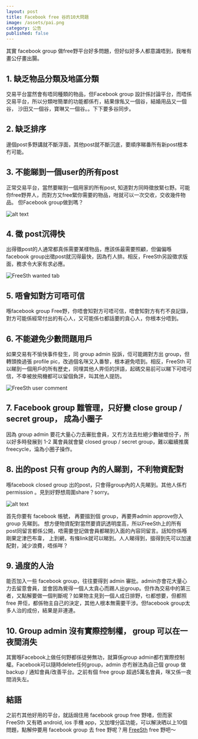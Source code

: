 ```yaml
---
layout: post
title: Facebook free 谷的10大問題
image: /assets/pai.png
category: 公告
published: false
---
```


其實 facebook group 做free野平台好多問題，但好似好多人都意識唔到，我唯有畫公仔畫出腸。

## 1. 缺乏物品分類及地區分類
交易平台當然會有唔同種類的物品，但Facebook group 設計係討論平台，而唔係交易平台，所以分類咁簡單的功能都係冇，結果傢俬又一個谷，結婚用品又一個谷， 沙田又一個谷，寶琳又一個谷。。下下要多谷同步。

## 2. 缺乏排序
邊個post多野講就不斷浮面，其他post就不斷沉底，要順序睇番所有新post根本冇可能。

## 3. 不能睇到一個user的所有post
正常交易平台，當然要睇到一個用家的所有post, 知道對方同時徵放緊乜野。可能你free野畀人，而對方又free緊你需要的物品，咁就可以一次交收，交收幾件物品。 但Facebook group做到嗎？

![alt text](/assets/user-all-post.png "All post of an user")

## 4. 徵 post沉得快
出得徵post的人通常都真係需要某樣物品，應該係最需要照顧，但偏偏喺facebook group出徵post就沉得最快，因為冇人排。相反，FreeSth另設徵求版面，務求令大家有求必應。

<img src="/assets/wanted.png" alt="FreeSth wanted tab" style="max-width: 350px;"/>

## 5. 唔會知對方可唔可信
喺facebook group Free野，你唔會知對方可唔可信，唔會知對方有冇不良記錄，對方可能係經常付出的有心人，又可能係乜都話要的貪心人，你根本分唔到。

## 6. 不能避免少數問題用戶
如果交易有不愉快事件發生，同 group admin 投訴，佢可能踢對方出 group，但轉頭換過張 profile pic，改過個名咪又入番黎，根本避免唔到。相反，FreeSth 可以睇到一個用戶的所有歷史，同埋其他人畀佢的評語，起碼交易前可以睇下可唔可信，不幸被放飛機都可以留個負評，叫其他人提防。

<img src="/assets/author-comment.png" alt="FreeSth user comment" style="max-width: 350px;"/>

## 7. Facebook group 難管理，只好變 close group / secret group， 成為小圈子
因為 group admin 要花大量心力去審批會員，又冇方法去杜絕少數破壞份子，所以好多時發展到 1-2 萬會員就會變 closed group / secret group，難以繼續推廣 freecycle，淪為小圈子操作。

## 8. 出的post 只有 group 內的人睇到，不利物資配對
喺facebook closed group 出的post，只會得group內的人先睇到。其他人係冇permission 。見到好野想周圍share？sorry。

![alt text](/assets/no-permission.png "no permission")

首先你要有 facebook 帳號， 再要搵到個 group，再要畀admin approve你入 group 先睇到。
想方便物資配對當然要資訊透明度高，所以FreeSth上的所有post同留言都係公開，唔需要登記做會員都睇到入面的內容同留言。話知你係喺剛果定津巴布韋， 上到網，有條link就可以睇到。人人睇得到，搵得到先可以加速配對，減少浪費，唔係咩？

## 9. 過度的人治
能否加入一些 facebook group，往往要得到 admin 審批。admin亦會花大量心力去留意會員，並會因為覺得一個人太貪心而踢人出group。但作為交易中的第三者，又點解要做一個判斷呢？如果物主見到一個人成日排野，乜都想要，但都照 free 畀佢，都係物主自己的決定，其他人根本無需要干涉。但facebook group太多人治的成份，結果是非連連。

## 10. Group admin 沒有實際控制權， group 可以在一夜間消失
其實喺Facebook上做任何野都係徒勞無功，就算係group admin都冇實際控制權。Facebook可以隨時delete任何group，admin 亦冇辦法為自己個 group 做 backup / 通知會員/改善平台。之前有個 free group 超過5萬名會員，咪又係一夜間消失左。

## 結語
之前冇其他好用的平台，就話焗住用 facebook group free 野啫，但而家 FreeSth 又有晒 android, ios 手機 app，又加埋分區功能，可以解決晒以上10個問題，點解仲要用 facebook group 去 free 野呢？用 [FreeSth](https://www.freesth.com/app.html) free 野吧～